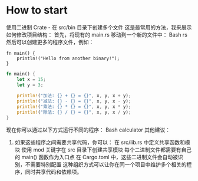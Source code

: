 
# How to start
使用二进制 Crate - 在 src/bin 目录下创建多个文件
这是最常用的方法，我来展示如何修改项目结构：
首先，将现有的 main.rs 移动到一个新的文件中：
Bash
rs
然后可以创建更多的程序文件，例如：
```
fn main() {
    println!("Hello from another binary!");
}
```

```rust
fn main() {
    let x = 15;
    let y = 3;
    
    println!("加法: {} + {} = {}", x, y, x + y);
    println!("减法: {} - {} = {}", x, y, x - y);
    println!("乘法: {} * {} = {}", x, y, x * y);
    println!("除法: {} / {} = {}", x, y, x / y);
}
```

现在你可以通过以下方式运行不同的程序：
Bash
calculator
其他建议：
1. 如果这些程序之间需要共享代码，你可以：
在 src/lib.rs 中定义共享函数和模块
使用 mod 关键字在 src 目录下创建共享模块
每个二进制文件都需要有自己的 main() 函数作为入口点
在 Cargo.toml 中，这些二进制文件会自动被识别，不需要特别配置
这种组织方式可以让你在同一个项目中维护多个相关的程序，同时共享代码和依赖项。

